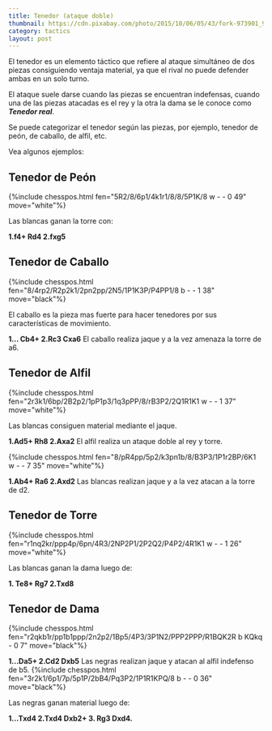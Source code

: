 ```yaml
---
title: Tenedor (ataque doble)
thumbnail: https://cdn.pixabay.com/photo/2015/10/06/05/43/fork-973901_960_720.jpg
category: tactics
layout: post
---
```


El tenedor es un elemento táctico que refiere al ataque simultáneo de dos piezas consiguiendo ventaja material, ya que el rival no puede defender ambas en un solo turno.

El ataque suele darse cuando las piezas se encuentran indefensas, cuando una de las piezas atacadas es el rey y la otra la dama se le conoce como ***Tenedor real***.

Se puede categorizar el tenedor según las piezas, por ejemplo, tenedor de peón, de caballo, de alfil, etc.

Vea algunos ejemplos:

## Tenedor de Peón

{%include chesspos.html fen="5R2/8/6p1/4k1r1/8/8/5P1K/8 w - - 0 49" move="white"%}

Las blancas ganan la torre con:

**1.f4+ Rd4 2.fxg5**

## Tenedor de Caballo

{%include chesspos.html fen="8/4rp2/R2p2k1/2pn2pp/2N5/1P1K3P/P4PP1/8 b - - 1 38" move="black"%}

El caballo es la pieza mas fuerte para hacer tenedores por sus características de movimiento.

**1... Cb4+ 2.Rc3 Cxa6**
El caballo realiza jaque y a la vez amenaza la torre de a6.

## Tenedor de Alfil

{%include chesspos.html fen="2r3k1/6bp/2B2p2/1pP1p3/1q3pPP/8/rB3P2/2Q1R1K1 w - - 1 37" move="white"%}

Las blancas consiguen material mediante el jaque.

**1.Ad5+ Rh8 2.Axa2**
El alfil realiza un ataque doble al rey y torre.

{%include chesspos.html fen="8/pR4pp/5p2/k3pn1b/8/B3P3/1P1r2BP/6K1 w - - 7 35" move="white"%}

**1.Ab4+ Ra6 2.Axd2**
Las blancas realizan jaque y a la vez atacan a la torre de d2.

## Tenedor de Torre

{%include chesspos.html fen="r1nq2kr/ppp4p/6pn/4R3/2NP2P1/2P2Q2/P4P2/4R1K1 w - - 1 26" move="white"%}

Las blancas ganan la dama luego de:

**1. Te8+ Rg7 2.Txd8**

## Tenedor de Dama

{%include chesspos.html fen="r2qkb1r/pp1b1ppp/2n2p2/1Bp5/4P3/3P1N2/PPP2PPP/R1BQK2R b KQkq - 0 7" move="black"%}

**1...Da5+ 2.Cd2 Dxb5**
Las negras realizan jaque y atacan al alfil indefenso de b5.
{%include chesspos.html fen="3r2k1/6p1/7p/5p1P/2bB4/Pq3P2/1P1R1KPQ/8 b - - 0 36" move="black"%}

Las negras ganan material luego de:

**1...Txd4 2.Txd4 Dxb2+ 3. Rg3 Dxd4.**